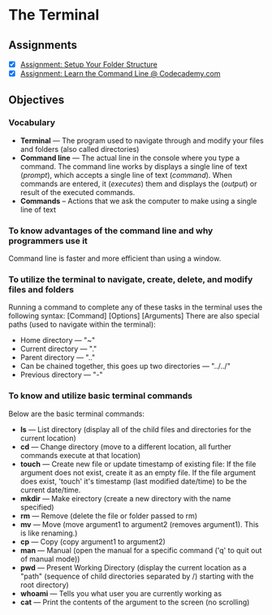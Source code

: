 # The Terminal

## Assignments
- [X] [Assignment: Setup Your Folder Structure](assignments/folder-setup.md)
- [X] [Assignment: Learn the Command Line @ Codecademy.com](https://www.codecademy.com/en/courses/learn-the-command-line/)

## Objectives
### Vocabulary
  + **Terminal** — The program used to navigate through and modify your files and folders (also called directories)
  + **Command line** — The actual line in the console where you type a command. The command line works by displays a single line of text (*prompt*), which accepts a single line of text (*command*). When commands are entered, it (*executes*) them and displays the (*output*) or result of the executed commands.
  + **Commands** – Actions that we ask the computer to make using a single line of text

### To know advantages of the command line and why programmers use it
Command line is faster and more efficient than using a window.

### To utilize the terminal to navigate, create, delete, and modify files and folders
Running a command to complete any of these tasks in the terminal uses the following syntax: [Command] [Options] [Arguments] 
There are also special paths (used to navigate within the terminal):
  
  + Home directory — "~" 
  + Current directory — "." 
  + Parent directory — ".." 
  + Can be chained together, this goes up two directories — "../../" 
  + Previous directory — "-" 

### To know and utilize basic terminal commands
Below are the basic terminal commands:
  + **ls** — List directory (display all of the child files and directories for the current location)
  + **cd** — Change directory (move to a different location, all further commands execute at that location)
  + **touch** — Create new file or update timestamp of existing file: If the file argument does not exist, create it as an empty file. If the file argument does exist, 'touch' it's timestamp (last modified date/time) to be the current date/time.
  + **mkdir** — Make eirectory (create a new directory with the name specified)
  + **rm** — Remove (delete the file or folder passed to rm)
  + **mv** — Move (move argument1 to argument2 (removes argument1). This is like renaming.)
  + **cp** — Copy (copy argument1 to argument2)
  + **man** — Manual (open the manual for a specific command ('q' to quit out of manual mode))
  + **pwd** — Present Working Directory (display the current location as a "path" (sequence of child directories separated by /) starting with the root directory)
  + **whoami** — Tells you what user you are currently working as
  + **cat** — Print the contents of the argument to the screen (no scrolling)

